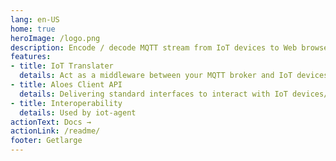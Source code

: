 ```yaml
---
lang: en-US
home: true
heroImage: /logo.png
description: Encode / decode MQTT stream from IoT devices to Web browsers.
features:
- title: IoT Translater
  details: Act as a middleware between your MQTT broker and IoT devices, and generate sensor instances from Open Mobile Alliance schemas.
- title: Aloes Client API
  details: Delivering standard interfaces to interact with IoT devices/sensors from any webservices.
- title: Interoperability
  details: Used by iot-agent
actionText: Docs →
actionLink: /readme/
footer: Getlarge
---
```


